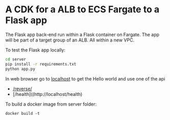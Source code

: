 
# A CDK for a ALB to ECS Fargate to a Flask app


The Flask app back-end run within a Flask container on Fargate. The app will be part of a target group of an ALB. All within a new VPC.

To test the Flask app locally:

```sh
cd server
pip install -r requirements.txt
python app.py
```

In web browser go to [localhost](http://localhost/) to get the Hello world and use one of the api

* [/reverse/<astring>](http://localhost/reverse/tuesbelletoi)
* [/health]((http://localhost/health)

To build a docker image from server folder:

```
docker build -t 
```